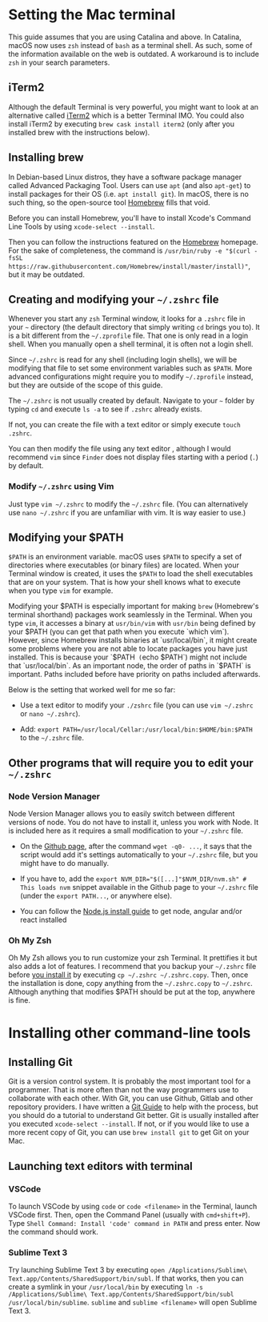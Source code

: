 # Setting the Mac terminal

This guide assumes that you are using Catalina and above. In Catalina, macOS now uses `zsh` instead of `bash` as a terminal shell. As such, some of the information available on the web is outdated. A workaround is to include `zsh` in your search parameters.

## iTerm2

Although the default Terminal is very powerful, you might want to look at an alternative called [iTerm2](https://iterm2.com/features.html) which is a better Terminal IMO. You could also install iTerm2 by executing `brew cask install iterm2` (only after you installed brew with the instructions below).

## Installing brew

In Debian-based Linux distros, they have a software package manager called Advanced Packaging Tool. Users can use `apt` (and also `apt-get`) to install packages for their OS (i.e. `apt install git`). In macOS, there is no such thing, so the open-source tool [Homebrew](https://brew.sh/) fills that void.

Before you can install Homebrew, you'll have to install Xcode's Command Line Tools by using `xcode-select --install`.

Then you can follow the instructions featured on the [Homebrew](https://brew.sh/) homepage. For the sake of completeness, the command is `/usr/bin/ruby -e "$(curl -fsSL https://raw.githubusercontent.com/Homebrew/install/master/install)"`, but it may be outdated.

## Creating and modifying your `~/.zshrc` file

Whenever you start any `zsh` Terminal window, it looks for a `.zshrc` file in your `~` directory (the default directory that simply writing `cd` brings you to). It is a bit different from the `~/.zprofile` file. That one is only read in a login shell. When you manually open a shell terminal, it is often not a login shell.

Since `~/.zshrc` is read for any shell (including login shells), we will be modifying that file to set some environment variables such as `$PATH`. More advanced configurations might require you to modify `~/.zprofile` instead, but they are outside of the scope of this guide.

The `~/.zshrc` is not usually created by default. Navigate to your `~` folder by typing `cd` and execute `ls -a` to see if `.zshrc` already exists.

If not, you can create the file with a  text editor or simply execute `touch .zshrc`.

You can then modify the file using any text editor , although I would recommend `vim` since `Finder` does not display files starting with a period (`.`) by default.

### Modify `~/.zshrc` using Vim

Just type `vim ~/.zshrc` to modify the `~/.zshrc` file. (You can alternatively use `nano ~/.zshrc` if you are unfamiliar with vim. It is way easier to use.)

## Modifying your $PATH

`$PATH` is an environment variable. macOS uses `$PATH` to specify a set of directories where executables (or binary files) are located. When your Terminal window is created, it uses the `$PATH` to load the shell executables that are on your system. That is how your shell knows what to execute when you type `vim` for example.

Modifying your $PATH is especially important for making `brew` (Homebrew's terminal shorthand) packages work seamlessly in the Terminal. When you type `vim`, it accesses a binary at `usr/bin/vim` with `usr/bin` being defined by your $PATH (you can get that path when you execute `which vim`). However, since Homebrew installs binaries at `usr/local/bin`, it might create some problems where you are not able to locate packages you have just installed. This is because your `$PATH` (`echo $PATH`) might not include that `usr/local/bin`. As an important node, the order of paths in `$PATH` is important. Paths included before have priority on paths included afterwards.

Below is the setting that worked well for me so far:

* Use a text editor to modify your `./zshrc` file (you can use `vim ~/.zshrc` or `nano ~/.zshrc`).

* Add: `export PATH=/usr/local/Cellar:/usr/local/bin:$HOME/bin:$PATH` to the `~/.zshrc` file.

## Other programs that will require you to edit your `~/.zshrc`

### Node Version Manager

Node Version Manager allows you to easily switch between different versions of node. You do not have to install it, unless you work with Node. It is included here as it requires a small modification to your `~/.zshrc` file.

* On the [Github page]((https://github.com/nvm-sh/nvm)), after the command `wget -q0- ...`, it says that the script would add it's settings automatically to your `~/.zshrc` file, but you might have to do manually.

* If you have to, add the `export NVM_DIR="$([...]"$NVM_DIR/nvm.sh" # This loads nvm` snippet available in the Github page to your `~/.zshrc` file (under the `export PATH...`, or anywhere else).

* You can follow the [Node.js install guide](/guides/node-js-installation.md) to get node, angular and/or react installed

### Oh My Zsh

Oh My Zsh allows you to run customize your zsh Terminal. It prettifies it but also adds a lot of features. I recommend that you backup your `~/.zshrc` file before [you install it](https://github.com/ohmyzsh/ohmyzsh) by executing `cp ~/.zshrc ~/.zshrc.copy`. Then, once the installation is done, copy anything from the `~/.zshrc.copy` to `~/.zshrc`. Although anything that modifies $PATH should be put at the top, anywhere is fine.

<!-- markdownlint-disable MD025 -->
# Installing other command-line tools

## Installing Git

Git is a version control system. It is probably the most important tool for a programmer. That is more often than not the way programmers use to collaborate with each other. With Git, you can use Github, Gitlab and other repository providers. I have written a [Git Guide](/guides/guide-git.md) to help with the process, but you should do a tutorial to understand Git better. Git is usually installed after you executed `xcode-select --install`. If not, or if you would like to use a more recent copy of Git, you can use `brew install git` to get Git on your Mac.

## Launching text editors with terminal

### VSCode

To launch VSCode by using `code` or `code <filename>` in the Terminal, launch VSCode first. Then, open the Command Panel (usually with `cmd+shift+P`). Type `Shell Command: Install 'code' command in PATH` and press enter. Now the command should work.

### Sublime Text 3

Try launching Sublime Text 3 by executing `open /Applications/Sublime\ Text.app/Contents/SharedSupport/bin/subl`. If that works, then you can create a symlink in your `/usr/local/bin` by executing `ln -s /Applications/Sublime\ Text.app/Contents/SharedSupport/bin/subl /usr/local/bin/sublime`. `sublime` and `sublime <filename>` will open Sublime Text 3.

